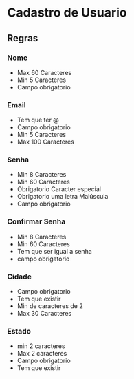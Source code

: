 # Cadastro de Usuario
## Regras
### Nome
-  Max 60 Caracteres
-  Min 5 Caracteres
-  Campo obrigatorio
### Email
-  Tem que ter @
-  Campo obrigatorio
-  Min 5 Caracteres
-  Max 100 Caracteres
### Senha
-  Min 8 Caracteres
-  Min 60 Caracteres
-  Obrigatorio Caracter especial
-  Obrigatorio uma letra Maiúscula
-  Campo obrigatorio
### Confirmar Senha
-  Min 8 Caracteres
-  Min 60 Caracteres
-  Tem que ser igual a senha
-  campo obrigatorio
### Cidade
-  Campo obrigatorio
-  Tem que existir
-  Min de caracteres de 2
-  Max 30 Caracteres
### Estado
-  min 2 caracteres
-  Max 2 caracteres
-  Campo obrigatorio
-  Tem que existir